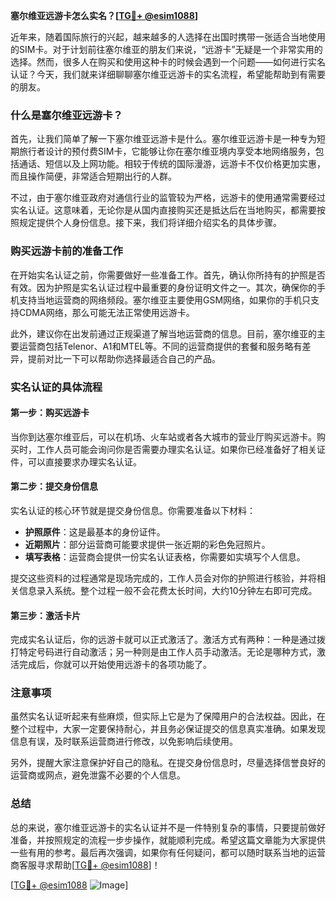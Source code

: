 **塞尔维亚远游卡怎么实名？[[TG💪+ @esim1088](https://t.me/s/esim1088)]**

近年来，随着国际旅行的兴起，越来越多的人选择在出国时携带一张适合当地使用的SIM卡。对于计划前往塞尔维亚的朋友们来说，“远游卡”无疑是一个非常实用的选择。然而，很多人在购买和使用这种卡的时候会遇到一个问题——如何进行实名认证？今天，我们就来详细聊聊塞尔维亚远游卡的实名流程，希望能帮助到有需要的朋友。

### 什么是塞尔维亚远游卡？

首先，让我们简单了解一下塞尔维亚远游卡是什么。塞尔维亚远游卡是一种专为短期旅行者设计的预付费SIM卡，它能够让你在塞尔维亚境内享受本地网络服务，包括通话、短信以及上网功能。相较于传统的国际漫游，远游卡不仅价格更加实惠，而且操作简便，非常适合短期出行的人群。

不过，由于塞尔维亚政府对通信行业的监管较为严格，远游卡的使用通常需要经过实名认证。这意味着，无论你是从国内直接购买还是抵达后在当地购买，都需要按照规定提供个人身份信息。接下来，我们将详细介绍实名的具体步骤。

### 购买远游卡前的准备工作

在开始实名认证之前，你需要做好一些准备工作。首先，确认你所持有的护照是否有效。因为护照是实名认证过程中最重要的身份证明文件之一。其次，确保你的手机支持当地运营商的网络频段。塞尔维亚主要使用GSM网络，如果你的手机只支持CDMA网络，那么可能无法正常使用远游卡。

此外，建议你在出发前通过正规渠道了解当地运营商的信息。目前，塞尔维亚的主要运营商包括Telenor、A1和MTEL等。不同的运营商提供的套餐和服务略有差异，提前对比一下可以帮助你选择最适合自己的产品。

### 实名认证的具体流程

#### 第一步：购买远游卡

当你到达塞尔维亚后，可以在机场、火车站或者各大城市的营业厅购买远游卡。购买时，工作人员可能会询问你是否需要办理实名认证。如果你已经准备好了相关证件，可以直接要求办理实名认证。

#### 第二步：提交身份信息

实名认证的核心环节就是提交身份信息。你需要准备以下材料：

- **护照原件**：这是最基本的身份证件。
- **近期照片**：部分运营商可能要求提供一张近期的彩色免冠照片。
- **填写表格**：运营商会提供一份实名认证表格，你需要如实填写个人信息。

提交这些资料的过程通常是现场完成的，工作人员会对你的护照进行核验，并将相关信息录入系统。整个过程一般不会花费太长时间，大约10分钟左右即可完成。

#### 第三步：激活卡片

完成实名认证后，你的远游卡就可以正式激活了。激活方式有两种：一种是通过拨打特定号码进行自动激活；另一种则是由工作人员手动激活。无论是哪种方式，激活完成后，你就可以开始使用远游卡的各项功能了。

### 注意事项

虽然实名认证听起来有些麻烦，但实际上它是为了保障用户的合法权益。因此，在整个过程中，大家一定要保持耐心，并且务必保证提交的信息真实准确。如果发现信息有误，及时联系运营商进行修改，以免影响后续使用。

另外，提醒大家注意保护好自己的隐私。在提交身份信息时，尽量选择信誉良好的运营商或网点，避免泄露不必要的个人信息。

### 总结

总的来说，塞尔维亚远游卡的实名认证并不是一件特别复杂的事情，只要提前做好准备，并按照规定的流程一步步操作，就能顺利完成。希望这篇文章能为大家提供一些有用的参考。最后再次强调，如果你有任何疑问，都可以随时联系当地的运营商客服寻求帮助[[TG💪+ @esim1088](https://t.me/s/esim1088)]！

[[TG💪+ @esim1088](https://t.me/s/esim1088) ![Image](https://i.postimg.cc/4NQfJmqS/Snipaste-2025-05-13-00-14-12.png)]